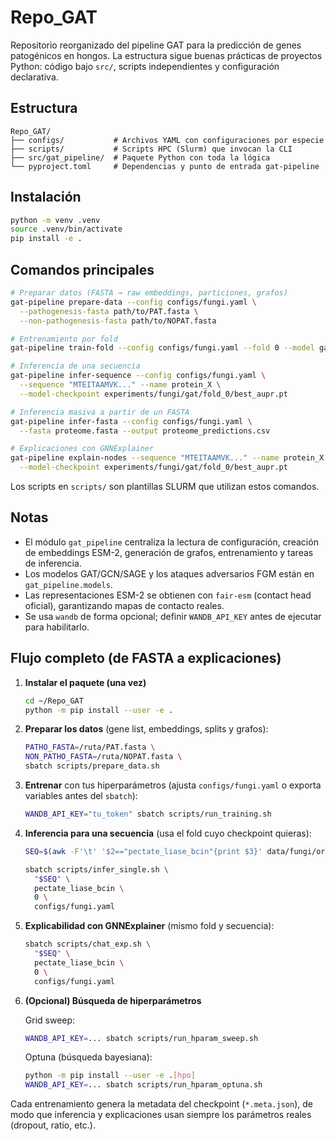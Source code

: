 # Repo_GAT

Repositorio reorganizado del pipeline GAT para la predicción de genes patogénicos en hongos. La estructura sigue buenas prácticas de proyectos Python: código bajo `src/`, scripts independientes y configuración declarativa.

## Estructura

```
Repo_GAT/
├── configs/           # Archivos YAML con configuraciones por especie
├── scripts/           # Scripts HPC (Slurm) que invocan la CLI
├── src/gat_pipeline/  # Paquete Python con toda la lógica
└── pyproject.toml     # Dependencias y punto de entrada gat-pipeline
```

## Instalación

```bash
python -m venv .venv
source .venv/bin/activate
pip install -e .
```

## Comandos principales

```bash
# Preparar datos (FASTA → raw embeddings, particiones, grafos)
gat-pipeline prepare-data --config configs/fungi.yaml \
  --pathogenesis-fasta path/to/PAT.fasta \
  --non-pathogenesis-fasta path/to/NOPAT.fasta

# Entrenamiento por fold
gat-pipeline train-fold --config configs/fungi.yaml --fold 0 --model gat

# Inferencia de una secuencia
gat-pipeline infer-sequence --config configs/fungi.yaml \
  --sequence "MTEITAAMVK..." --name protein_X \
  --model-checkpoint experiments/fungi/gat/fold_0/best_aupr.pt

# Inferencia masiva a partir de un FASTA
gat-pipeline infer-fasta --config configs/fungi.yaml \
  --fasta proteome.fasta --output proteome_predictions.csv

# Explicaciones con GNNExplainer
gat-pipeline explain-nodes --sequence "MTEITAAMVK..." --name protein_X \
  --model-checkpoint experiments/fungi/gat/fold_0/best_aupr.pt
```

Los scripts en `scripts/` son plantillas SLURM que utilizan estos comandos.

## Notas

- El módulo `gat_pipeline` centraliza la lectura de configuración, creación de embeddings ESM-2, generación de grafos, entrenamiento y tareas de inferencia.
- Los modelos GAT/GCN/SAGE y los ataques adversarios FGM están en `gat_pipeline.models`.
- Las representaciones ESM-2 se obtienen con `fair-esm` (contact head oficial), garantizando mapas de contacto reales.
- Se usa `wandb` de forma opcional; definir `WANDB_API_KEY` antes de ejecutar para habilitarlo.

## Flujo completo (de FASTA a explicaciones)

1. **Instalar el paquete (una vez)**

   ```bash
   cd ~/Repo_GAT
   python -m pip install --user -e .
   ```

2. **Preparar los datos** (gene list, embeddings, splits y grafos):

   ```bash
   PATHO_FASTA=/ruta/PAT.fasta \
   NON_PATHO_FASTA=/ruta/NOPAT.fasta \
   sbatch scripts/prepare_data.sh
   ```

3. **Entrenar** con tus hiperparámetros (ajusta `configs/fungi.yaml` o exporta variables antes del `sbatch`):

   ```bash
   WANDB_API_KEY="tu_token" sbatch scripts/run_training.sh
   ```

4. **Inferencia para una secuencia** (usa el fold cuyo checkpoint quieras):

   ```bash
   SEQ=$(awk -F'\t' '$2=="pectate_liase_bcin"{print $3}' data/fungi/orig_sample_list/gene_list.txt)

   sbatch scripts/infer_single.sh \
     "$SEQ" \
     pectate_liase_bcin \
     0 \
     configs/fungi.yaml
   ```

5. **Explicabilidad con GNNExplainer** (mismo fold y secuencia):

   ```bash
   sbatch scripts/chat_exp.sh \
     "$SEQ" \
     pectate_liase_bcin \
     0 \
     configs/fungi.yaml
   ```

6. **(Opcional) Búsqueda de hiperparámetros**

   Grid sweep:

   ```bash
   WANDB_API_KEY=... sbatch scripts/run_hparam_sweep.sh
   ```

   Optuna (búsqueda bayesiana):

   ```bash
   python -m pip install --user -e .[hpo]
   WANDB_API_KEY=... sbatch scripts/run_hparam_optuna.sh
   ```

Cada entrenamiento genera la metadata del checkpoint (`*.meta.json`), de modo que inferencia y explicaciones usan siempre los parámetros reales (dropout, ratio, etc.).
